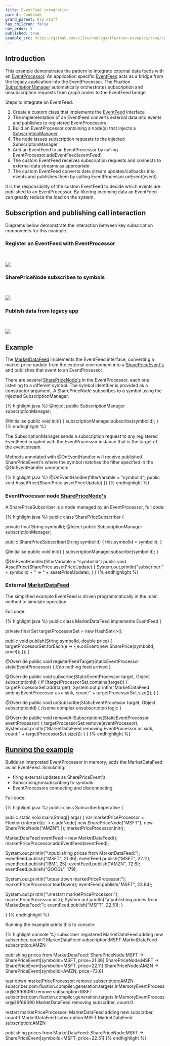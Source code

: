 ```yaml
---
title: EventFeed integration 
parent: Cookbook
grand_parent: Old stuff
has_children: false
nav_order: 2
published: true
example_src: https://github.com/v12technology/fluxtion-examples/tree/cook_subscription_example/cookbook/src/main/java/com/fluxtion/example/cookbook/subscription
---
```


## Introduction
This example demonstrates the pattern to integrate external data feeds with an [EventProcessor]({{site.EventProcessor_link}}). 
An application specific [EventFeed]({{site.fluxtion_src_runtime}}/input/EventFeed.java) acts as a bridge 
from the legacy application into the EventProcessor. The Fluxtion [SubscriptionManager]({{site.fluxtion_src_runtime}}/input/SubscriptionManager.java) 
automatically orchestrates subscription and unsubscription requests from graph nodes to the EventFeed bridge. 

Steps to integrate an EventFeed:

1. Create a custom class that implements the [EventFeed]({{site.fluxtion_src_runtime}}/input/EventFeed.java) interface
2. The implementation of an EventFeed converts external data into events and publishes to registered EventProcessors 
3. Build an EventProcessor containing a node(s) that injects a [SubscriptionManager]({{site.fluxtion_src_runtime}}/input/SubscriptionManager.java) 
4. The node issues subscription requests to the injected SubscriptionManager
5. Add an EventFeed to an EventProcessor by calling EventProcessor.addEventFeed(eventFeed)
7. The custom EventFeed receives subscription requests and connects to external data streams as appropriate
6. The custom EventFeed converts data stream updates/callbacks into events and publishes them by calling EventProcessor.onEvent(event)

It is the responsibility of the custom EventFeed to decide which events are published to an EventProcessor. By filtering
incoming data an EventFeed can greatly reduce the load on the system.

## Subscription and publishing call interaction
Diagrams below demonstrate the interaction between key subscription components for this example.

### Register an EventFeed with EventProcessor
<br/> 

![](../../../images/subscription/subscription_register.png)


### SharePriceNode subscribes to symbols
<br/> 

![](../../../images/subscription/subscibe_to_symbol.png)

### Publish data from legacy app
<br/> 

![](../../../images/subscription/publish_data.png)

## Example

The [MarketDataFeed]({{page.example_src}}/MarketDataFeed.java) implements the EventFeed interface, converting a 
market price update from the external environment into a [SharePriceEvent's]({{page.example_src}}/SharePriceEvent.java)
and publishes that event to an EventProcessor.

There are several [SharePriceNode's]({{page.example_src}}/imperative/SharePriceNode.java) in the 
EventProcessor, each one listening to a different symbol. The symbol identifier is provided as a constructor argument. 
A SharePriceNode subscribes to a symbol using the injected SubscriptionManager. 

{% highlight java %}
@Inject
public SubscriptionManager subscriptionManager;

@Initialise
public void init() {
 subscriptionManager.subscribe(symbolId);
}
{% endhighlight %}

The SubscriptionManager sends a subscription request to any registered EventFeed coupled with the EventProcessor instance 
that is the target of the event stream.

Methods annotated with @OnEventHandler will receive published SharePriceEvent's where the symbol matches the filter 
specified in the @OnEventHandler annotation:

{% highlight java %}
@OnEventHandler(filterVariable = "symbolId")
public void AssetPrice(SharePrice assetPriceUpdate) {}
{% endhighlight %}


### EventProcessor node [SharePriceNode's]({{page.example_src}}/imperative/SharePriceNode.java)
A SharePriceSubscriber is a node managed by an EventProcessor, full code:

{% highlight java %}
public class SharePriceSubscriber {

 private final String symbolId;
 @Inject
 public SubscriptionManager subscriptionManager;
 
 public SharePriceSubscriber(String symbolId) {
  this.symbolId = symbolId;
 }
 
 @Initialise
 public void init() {
  subscriptionManager.subscribe(symbolId);
 }
 
 @OnEventHandler(filterVariable = "symbolId")
 public void AssetPrice(SharePrice assetPriceUpdate) {
  System.out.println("subscriber:" + symbolId + " -> " + assetPriceUpdate);
 }
}
{% endhighlight %}



### External [MarketDataFeed]({{page.example_src}}/MarketDataFeed.java)
The simplified example EventFeed is driven programmatically in the main method to simulate operation.

Full code:

{% highlight java %}
public class MarketDataFeed implements EventFeed {

 private final Set<StaticEventProcessor> targetProcessorSet = new HashSet<>();
 
 public void publish(String symbolId, double price) {
   targetProcessorSet.forEach(e -> {
     e.onEvent(new SharePrice(symbolId, price));
   });
 }
 
 @Override
 public void registerFeedTarget(StaticEventProcessor staticEventProcessor) {
   //do nothing feed arrived
 }
 
 @Override
 public void subscribe(StaticEventProcessor target, Object subscriptionId) {
  if (!targetProcessorSet.contains(target)) {
   targetProcessorSet.add(target);
   System.out.println("MarketDataFeed adding EventProcessor as a sink, count:" + targetProcessorSet.size());
  }
 }
 
 @Override
 public void unSubscribe(StaticEventProcessor target, Object subscriptionId) {
  //some complex unsubscription logic
 }
 
 @Override
 public void removeAllSubscriptions(StaticEventProcessor eventProcessor) {
  targetProcessorSet.remove(eventProcessor);
  System.out.println("MarketDataFeed removing EventProcessor as sink, count:" + targetProcessorSet.size());
 }
}
{% endhighlight %}

## [Running the example]({{page.example_src}}/imperative/SubscriberImperative.java) 

Builds an interpreted EventProcessor in memory, adds the MarketDataFeed as an EventFeed. Simulating:
- firing external updates as SharePriceEvent's
- Subscribing/unsubscribing to symbols
- EventProcessors connecting and disconnecting

Full code:

{% highlight java %}
public class SubscriberImperative {

 public static void main(String[] args) {
  var marketPriceProcessor = Fluxtion.interpret(c -> c.addNode(
          new SharePriceNode("MSFT"),
          new SharePriceNode("AMZN")
  ));
  marketPriceProcessor.init();
  
  MarketDataFeed eventFeed = new MarketDataFeed();
  marketPriceProcessor.addEventFeed(eventFeed);
  
  System.out.println("\npublishing prices from MarketDataFeed:");
  eventFeed.publish("MSFT", 21.36);
  eventFeed.publish("MSFT", 22.11);
  eventFeed.publish("IBM", 25);
  eventFeed.publish("AMZN", 72.6);
  eventFeed.publish("GOOGL", 179);
  
  System.out.println("\ntear down marketPriceProcessor:");
  marketPriceProcessor.tearDown();
  eventFeed.publish("MSFT", 23.64);
  
  System.out.println("\nrestart marketPriceProcessor:");
  marketPriceProcessor.init();
  System.out.println("\npublishing prices from MarketDataFeed:");
  eventFeed.publish("MSFT", 22.51);
 }

}
{% endhighlight %}

Running the example prints this to console:

{% highlight console %}
subscriber registered
MarketDataFeed adding new subscriber, count:1
MarketDataFeed subscription:MSFT
MarketDataFeed subscription:AMZN

publishing prices from MarketDataFeed:
SharePriceNode:MSFT -> SharePriceEvent[symbolId=MSFT, price=21.36]
SharePriceNode:MSFT -> SharePriceEvent[symbolId=MSFT, price=22.11]
SharePriceNode:AMZN -> SharePriceEvent[symbolId=AMZN, price=72.6]

tear down marketPriceProcessor:
remove subscription:AMZN subscriber:com.fluxtion.compiler.generation.targets.InMemoryEventProcessor@29f69090
remove subscription:MSFT subscriber:com.fluxtion.compiler.generation.targets.InMemoryEventProcessor@29f69090
MarketDataFeed removing subscriber, count:0

restart marketPriceProcessor:
MarketDataFeed adding new subscriber, count:1
MarketDataFeed subscription:MSFT
MarketDataFeed subscription:AMZN

publishing prices from MarketDataFeed:
SharePriceNode:MSFT -> SharePriceEvent[symbolId=MSFT, price=22.51]
{% endhighlight %}



